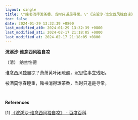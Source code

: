 ```yaml
---
layout: single
title: \"赌书消得泼茶香，当时只道是寻常。\"《浣溪沙·谁念西风独自凉》
toc: false
date: 2024-01-29 13:32:39 +0800
last_modified_at0: 2024-01-29 13:32:39 +0800
last_modified_at1: 2024-02-17 21:18:05 +0800
last_modified_at: 2024-02-17 21:18:05 +0800
---
```


**浣溪沙·谁念西风独自凉**

（清） 纳兰性德

谁念西风独自凉？萧萧黄叶闭疏窗，沉思往事立残阳。

被酒莫惊春睡重，赌书消得泼茶香，当时只道是寻常。

<br>

**References**

[1] [《浣溪沙·谁念西风独自凉》 - 百度百科](https://baike.baidu.com/item/%E6%B5%A3%E6%BA%AA%E6%B2%99%C2%B7%E8%B0%81%E5%BF%B5%E8%A5%BF%E9%A3%8E%E7%8B%AC%E8%87%AA%E5%87%89/7417917).